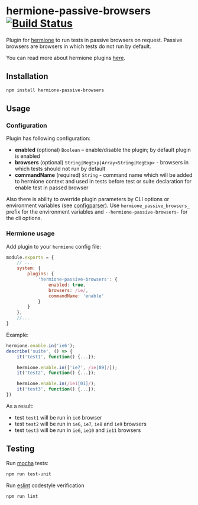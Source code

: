 # hermione-passive-browsers [![Build Status](https://travis-ci.org/gemini-testing/hermione-passive-browsers.svg?branch=master)](https://travis-ci.org/gemini-testing/hermione-passive-browsers)

Plugin for [hermione](https://github.com/gemini-testing/hermione) to run tests in passive browsers on request. Passive browsers are browsers in which tests do not run by default.

You can read more about hermione plugins [here](https://github.com/gemini-testing/hermione#plugins).

## Installation

```bash
npm install hermione-passive-browsers
```

## Usage

### Configuration

Plugin has following configuration:

* **enabled** (optional) `Boolean` – enable/disable the plugin; by default plugin is enabled
* **browsers** (optional) `String|RegExp|Array<String|RegExp>` - browsers in which tests should not run by default
* **commandName** (required) `String` - command name which will be added to hermione context and used in tests before test or suite declaration for enable test in passed browser

Also there is ability to override plugin parameters by CLI options or environment variables
(see [configparser](https://github.com/gemini-testing/configparser)).
Use `hermione_passive_browsers_` prefix for the environment variables and `--hermione-passive-browsers-` for the cli options.

### Hermione usage

Add plugin to your `hermione` config file:

```js
module.exports = {
    // ...
    system: {
        plugins: {
            'hermione-passive-browsers': {
                enabled: true,
                browsers: /ie/,
                commandName: 'enable'
            }
        }
    },
    //...
}
```

Example:

```js
hermione.enable.in('ie6');
describe('suite', () => {
    it('test1', function() {...});

    hermione.enable.in(['ie7', /ie[89]/]);
    it('test2', function() {...});

    hermione.enable.in(/ie1[01]/);
    it('test3', function() {...});
})
```

As a result:
- test `test1` will be run in `ie6` browser
- test `test2` will be run in `ie6`, `ie7`, `ie8` and `ie9` browsers
- test `test3` will be run in `ie6`, `ie10` and `ie11` browsers

## Testing

Run [mocha](http://mochajs.org) tests:
```bash
npm run test-unit
```

Run [eslint](http://eslint.org) codestyle verification
```bash
npm run lint
```
